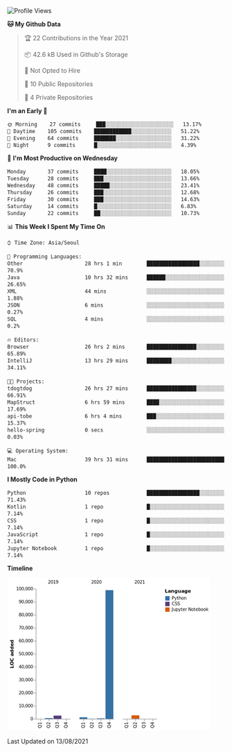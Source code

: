 <!--START_SECTION:waka-->
![Profile Views](http://img.shields.io/badge/Profile%20Views-0-blue)

**🐱 My Github Data** 

> 🏆 22 Contributions in the Year 2021
 > 
> 📦 42.6 kB Used in Github's Storage 
 > 
> 🚫 Not Opted to Hire
 > 
> 📜 10 Public Repositories 
 > 
> 🔑 4 Private Repositories  
 > 
**I'm an Early 🐤** 

```text
🌞 Morning    27 commits     ███░░░░░░░░░░░░░░░░░░░░░░   13.17% 
🌆 Daytime    105 commits    ████████████░░░░░░░░░░░░░   51.22% 
🌃 Evening    64 commits     ███████░░░░░░░░░░░░░░░░░░   31.22% 
🌙 Night      9 commits      █░░░░░░░░░░░░░░░░░░░░░░░░   4.39%

```
📅 **I'm Most Productive on Wednesday** 

```text
Monday       37 commits     ████░░░░░░░░░░░░░░░░░░░░░   18.05% 
Tuesday      28 commits     ███░░░░░░░░░░░░░░░░░░░░░░   13.66% 
Wednesday    48 commits     █████░░░░░░░░░░░░░░░░░░░░   23.41% 
Thursday     26 commits     ███░░░░░░░░░░░░░░░░░░░░░░   12.68% 
Friday       30 commits     ███░░░░░░░░░░░░░░░░░░░░░░   14.63% 
Saturday     14 commits     █░░░░░░░░░░░░░░░░░░░░░░░░   6.83% 
Sunday       22 commits     ██░░░░░░░░░░░░░░░░░░░░░░░   10.73%

```


📊 **This Week I Spent My Time On** 

```text
⌚︎ Time Zone: Asia/Seoul

💬 Programming Languages: 
Other                    28 hrs 1 min        █████████████████░░░░░░░░   70.9% 
Java                     10 hrs 32 mins      ██████░░░░░░░░░░░░░░░░░░░   26.65% 
XML                      44 mins             ░░░░░░░░░░░░░░░░░░░░░░░░░   1.88% 
JSON                     6 mins              ░░░░░░░░░░░░░░░░░░░░░░░░░   0.27% 
SQL                      4 mins              ░░░░░░░░░░░░░░░░░░░░░░░░░   0.2%

🔥 Editors: 
Browser                  26 hrs 2 mins       ████████████████░░░░░░░░░   65.89% 
IntelliJ                 13 hrs 29 mins      ████████░░░░░░░░░░░░░░░░░   34.11%

🐱‍💻 Projects: 
tdogtdog                 26 hrs 27 mins      ████████████████░░░░░░░░░   66.91% 
MapStruct                6 hrs 59 mins       ████░░░░░░░░░░░░░░░░░░░░░   17.69% 
api-tobe                 6 hrs 4 mins        ███░░░░░░░░░░░░░░░░░░░░░░   15.37% 
hello-spring             0 secs              ░░░░░░░░░░░░░░░░░░░░░░░░░   0.03%

💻 Operating System: 
Mac                      39 hrs 31 mins      █████████████████████████   100.0%

```

**I Mostly Code in Python** 

```text
Python                   10 repos            █████████████████░░░░░░░░   71.43% 
Kotlin                   1 repo              █░░░░░░░░░░░░░░░░░░░░░░░░   7.14% 
CSS                      1 repo              █░░░░░░░░░░░░░░░░░░░░░░░░   7.14% 
JavaScript               1 repo              █░░░░░░░░░░░░░░░░░░░░░░░░   7.14% 
Jupyter Notebook         1 repo              █░░░░░░░░░░░░░░░░░░░░░░░░   7.14%

```


**Timeline**

![Chart not found](https://raw.githubusercontent.com/seosaju/seosaju/main/charts/bar_graph.png) 


 Last Updated on 13/08/2021
<!--END_SECTION:waka-->
